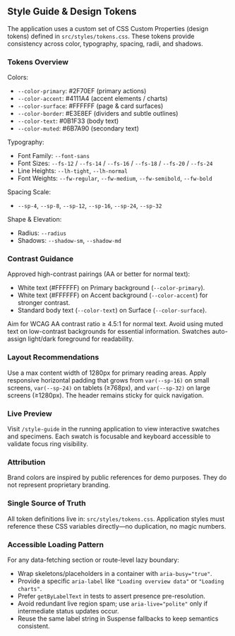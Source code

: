 ## Style Guide & Design Tokens

The application uses a custom set of CSS Custom Properties (design tokens) defined in `src/styles/tokens.css`. These tokens provide consistency across color, typography, spacing, radii, and shadows.

### Tokens Overview

Colors:
- `--color-primary`: #2F70EF (primary actions)
- `--color-accent`: #4111A4 (accent elements / charts)
- `--color-surface`: #FFFFFF (page & card surfaces)
- `--color-border`: #E3E8EF (dividers and subtle outlines)
- `--color-text`: #0B1F33 (body text)
- `--color-muted`: #6B7A90 (secondary text)

Typography:
- Font Family: `--font-sans`
- Font Sizes: `--fs-12` / `--fs-14` / `--fs-16` / `--fs-18` / `--fs-20` / `--fs-24`
- Line Heights: `--lh-tight`, `--lh-normal`
- Font Weights: `--fw-regular`, `--fw-medium`, `--fw-semibold`, `--fw-bold`

Spacing Scale:
- `--sp-4`, `--sp-8`, `--sp-12`, `--sp-16`, `--sp-24`, `--sp-32`

Shape & Elevation:
- Radius: `--radius`
- Shadows: `--shadow-sm`, `--shadow-md`

### Contrast Guidance
Approved high-contrast pairings (AA or better for normal text):
- White text (#FFFFFF) on Primary background (`--color-primary`).
- White text (#FFFFFF) on Accent background (`--color-accent`) for stronger contrast.
- Standard body text (`--color-text`) on Surface (`--color-surface`).

Aim for WCAG AA contrast ratio ≥ 4.5:1 for normal text. Avoid using muted text on low-contrast backgrounds for essential information. Swatches auto-assign light/dark foreground for readability.

### Layout Recommendations
Use a max content width of 1280px for primary reading areas. Apply responsive horizontal padding that grows from `var(--sp-16)` on small screens, `var(--sp-24)` on tablets (≥768px), and `var(--sp-32)` on large screens (≥1280px). The header remains sticky for quick navigation.

### Live Preview
Visit `/style-guide` in the running application to view interactive swatches and specimens. Each swatch is focusable and keyboard accessible to validate focus ring visibility.

### Attribution
Brand colors are inspired by public references for demo purposes. They do not represent proprietary branding.

### Single Source of Truth
All token definitions live in: `src/styles/tokens.css`. Application styles must reference these CSS variables directly—no duplication, no magic numbers.

### Accessible Loading Pattern
For any data-fetching section or route-level lazy boundary:
- Wrap skeletons/placeholders in a container with `aria-busy="true"`.
- Provide a specific `aria-label` like `"Loading overview data"` or `"Loading charts"`.
- Prefer `getByLabelText` in tests to assert presence pre-resolution.
- Avoid redundant live region spam; use `aria-live="polite"` only if intermediate status updates occur.
- Reuse the same label string in Suspense fallbacks to keep semantics consistent.